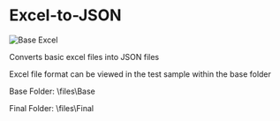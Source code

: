 # Excel-to-JSON

![Base Excel](//imgs//excel.png)

Converts basic excel files into JSON files

Excel file format can be viewed in the test sample within the base folder

Base Folder: \files\Base

Final Folder: \files\Final

